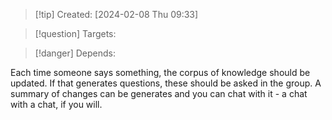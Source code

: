 
>[!tip] Created: [2024-02-08 Thu 09:33]

>[!question] Targets: 

>[!danger] Depends: 

Each time someone says something, the corpus of knowledge should be updated.  If that generates questions, these should be asked in the group.  A summary of changes can be generates and you can chat with it - a chat with a chat, if you will.